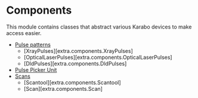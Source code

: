# Components

This module contains classes that abstract various Karabo devices to make access
easier.


- [Pulse patterns](pulse-patterns.md)
    - [XrayPulses][extra.components.XrayPulses]
    - [OpticalLaserPulses][extra.components.OpticalLaserPulses]
    - [DldPulses][extra.components.DldPulses]
- [Pulse Picker Unit](pulse-picker-unit.md)
- [Scans](scans.md)
    - [Scantool][extra.components.Scantool]
    - [Scan][extra.components.Scan]
